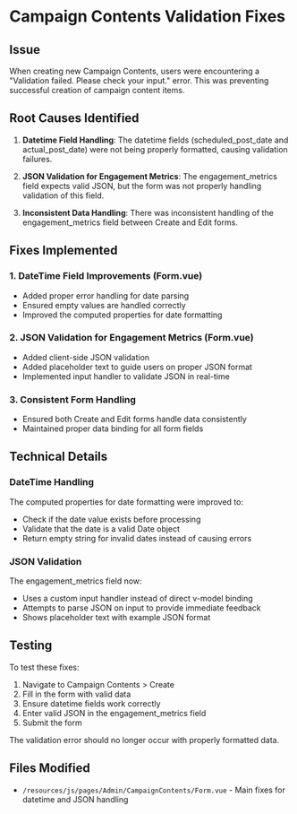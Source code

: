 # Campaign Contents Validation Fixes

## Issue
When creating new Campaign Contents, users were encountering a "Validation failed. Please check your input." error. This was preventing successful creation of campaign content items.

## Root Causes Identified

1. **Datetime Field Handling**: The datetime fields (scheduled_post_date and actual_post_date) were not being properly formatted, causing validation failures.

2. **JSON Validation for Engagement Metrics**: The engagement_metrics field expects valid JSON, but the form was not properly handling validation of this field.

3. **Inconsistent Data Handling**: There was inconsistent handling of the engagement_metrics field between Create and Edit forms.

## Fixes Implemented

### 1. DateTime Field Improvements (Form.vue)
- Added proper error handling for date parsing
- Ensured empty values are handled correctly
- Improved the computed properties for date formatting

### 2. JSON Validation for Engagement Metrics (Form.vue)
- Added client-side JSON validation
- Added placeholder text to guide users on proper JSON format
- Implemented input handler to validate JSON in real-time

### 3. Consistent Form Handling
- Ensured both Create and Edit forms handle data consistently
- Maintained proper data binding for all form fields

## Technical Details

### DateTime Handling
The computed properties for date formatting were improved to:
- Check if the date value exists before processing
- Validate that the date is a valid Date object
- Return empty string for invalid dates instead of causing errors

### JSON Validation
The engagement_metrics field now:
- Uses a custom input handler instead of direct v-model binding
- Attempts to parse JSON on input to provide immediate feedback
- Shows placeholder text with example JSON format

## Testing
To test these fixes:
1. Navigate to Campaign Contents > Create
2. Fill in the form with valid data
3. Ensure datetime fields work correctly
4. Enter valid JSON in the engagement_metrics field
5. Submit the form

The validation error should no longer occur with properly formatted data.

## Files Modified
- `/resources/js/pages/Admin/CampaignContents/Form.vue` - Main fixes for datetime and JSON handling
